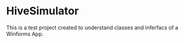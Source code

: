 # HiveSimulator
This is a test project created to understand classes and inferfacs of a Winforms App.
